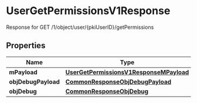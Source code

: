 

# UserGetPermissionsV1Response

Response for GET /1/object/user/{pkiUserID}/getPermissions

## Properties

| Name | Type | Description | Notes |
|------------ | ------------- | ------------- | -------------|
|**mPayload** | [**UserGetPermissionsV1ResponseMPayload**](UserGetPermissionsV1ResponseMPayload.md) |  |  |
|**objDebugPayload** | [**CommonResponseObjDebugPayload**](CommonResponseObjDebugPayload.md) |  |  [optional] |
|**objDebug** | [**CommonResponseObjDebug**](CommonResponseObjDebug.md) |  |  [optional] |



